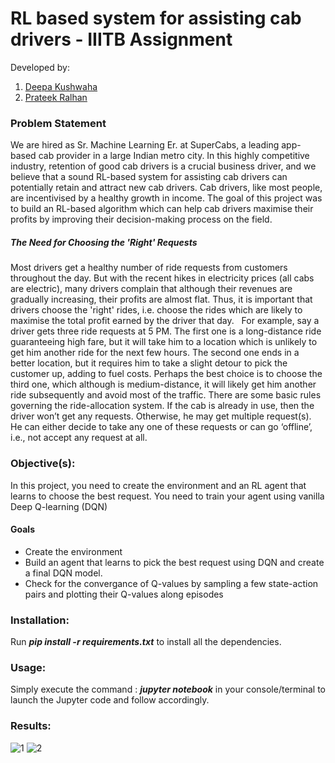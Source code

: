 # RL based system for assisting cab drivers - IIITB Assignment

Developed by:
1. [Deepa Kushwaha](https://github.com/deepakush)
2. [Prateek Ralhan](https://github.com/prateekralhan)

### Problem Statement
We are hired as Sr. Machine Learning Er. at SuperCabs, a leading app-based cab provider in a large Indian metro city. In this highly competitive industry, retention of good cab drivers is a crucial business driver, and we believe that a sound RL-based system for assisting cab drivers can potentially retain and attract new cab drivers. Cab drivers, like most people, are incentivised by a healthy growth in income. The goal of this project was to build an RL-based algorithm which can help cab drivers maximise their profits by improving their decision-making process on the field.

##### The Need for Choosing the 'Right' Requests
Most drivers get a healthy number of ride requests from customers throughout the day. But with the recent hikes in electricity prices (all cabs are electric), many drivers complain that although their revenues are gradually increasing, their profits are almost flat. Thus, it is important that drivers choose the 'right' rides, i.e. choose the rides which are likely to maximise the total profit earned by the driver that day.
&nbsp;
For example, say a driver gets three ride requests at 5 PM. The first one is a long-distance ride guaranteeing high fare, but it will take him to a location which is unlikely to get him another ride for the next few hours. The second one ends in a better location, but it requires him to take a slight detour to pick the customer up, adding to fuel costs. Perhaps the best choice is to choose the third one, which although is medium-distance, it will likely get him another ride subsequently and avoid most of the traffic. 
There are some basic rules governing the ride-allocation system. If the cab is already in use, then the driver won’t get any requests. Otherwise, he may get multiple request(s). He can either decide to take any one of these requests or can go ‘offline’, i.e., not accept any request at all. 

### Objective(s):
In this project, you need to create the environment and an RL agent that learns to choose the best request. You need to train your agent using vanilla Deep Q-learning (DQN) 

#### Goals
* Create the environment
* Build an agent that learns to pick the best request using DQN and create a final DQN model.
* Check for the convergance of Q-values by sampling a few state-action pairs and plotting their Q-values along episodes

### Installation:
Run ***pip install -r requirements.txt*** to install all the dependencies.

### Usage:
Simply execute the command : ***jupyter notebook*** in your console/terminal to launch the Jupyter code and follow accordingly.

### Results:
![1](https://user-images.githubusercontent.com/29462447/92985720-d7db3b80-f4d2-11ea-8852-b5cb410eca03.png)
![2](https://user-images.githubusercontent.com/29462447/92985721-d9a4ff00-f4d2-11ea-909b-e17904cfdb0a.png)

